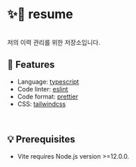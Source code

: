 # ✨🎉 resume

<br>
저의 이력 관리를 위한 저장소입니다.

<br>

## 🚀 Features

- Language: [typescript](https://www.typescriptlang.org/)
- Code linter: [eslint](https://eslint.org/)
- Code format: [prettier](https://prettier.io/)
- CSS: [tailwindcss](https://tailwindcss.com/)

<br>

## 💡 Prerequisites

- Vite requires Node.js version >=12.0.0.
